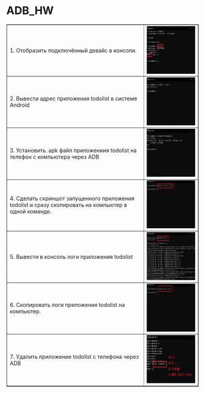 <!DOCTYPE html>
<h1>ADB_HW</h1>

<html>
 <head>
  <meta charset="utf-8">
 </head>
 <body>
  <table border="1">
   <tr>
    <td>1. Отобразить подключённый девайс в консоли.
    <td><img src="https://github.com/StasTsb/ADB/blob/dfc1cdf423c4ead9bedc7161daf7207c497597a6/Screen/1.png" width="340" height="126"></td>
   </tr>
   <tr>
    <td>2. Вывести адрес приложения todolist в системе Android
    <td><img src="https://github.com/StasTsb/ADB/blob/0440bee742fc65daa376890e31f9f5cc18ba7d87/Screen/2.png" width="340" height="126"></td>
  </tr>
    <tr>
    <td>3. Установить .apk файл приложениия todolist на телефон с компьютера через  ADB
    <td><img src="https://github.com/StasTsb/ADB/blob/c1df19363899b3f6375d5b6de2183846bfac5357/Screen/3.png" width="340" height="126"></td>
   </tr>
   <tr>
    <td>4. Сделать скриншот запущенного приложения todolist и сразу скопировать на компьютер в одной команде.
    <td><img src="https://github.com/StasTsb/ADB/blob/c1df19363899b3f6375d5b6de2183846bfac5357/Screen/4.png" width="340" height="126"></td>
  </tr>
    <tr>
    <td>5. Вывести в консоль логи приложения todolist
    <td><img src="https://github.com/StasTsb/ADB/blob/c1df19363899b3f6375d5b6de2183846bfac5357/Screen/5.png" width="340" height="126"></td>
   </tr>
   <tr>
    <td>6. Скопировать логи приложения todolist на компьютер.
    <td><img src="https://github.com/StasTsb/ADB/blob/c1df19363899b3f6375d5b6de2183846bfac5357/Screen/6.png" width="340" height="126"></td>
  </tr>
   <tr>
    <td>7. Удалить приложение todolist с телефона через ADB
    <td><img src="https://github.com/StasTsb/ADB/blob/c1df19363899b3f6375d5b6de2183846bfac5357/Screen/7.png" width="340" height="126"></td>
  </tr>
 </table>
 </body>
</html>


